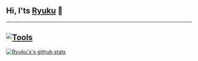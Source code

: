 ## Hi, I'ts <a href="https://ryukudz.com" target="_blank">Ryuku</a> 👋

---

[![Tools](https://skillicons.dev/icons?i=ts,go,py,mongodb,redis,mysql,postgres,react,nextjs,express,git,linux,bash,neovim&theme=dark&perline=18)](https://skillicons.dev)
---

[![Ryuku's's github stats](https://github-readme-stats.vercel.app/api?username=Ryukudz&include_all_commits=true&count_private=true&show_icons=true&line_height=20&title_color=FFFFFF&icon_color=FFFFFF&text_color=FFFFFF&bg_color=0D1117)](https://github.com/anuraghazra/github-readme-stats)
